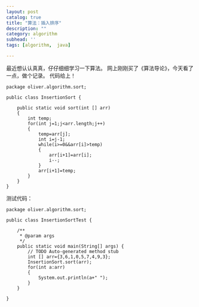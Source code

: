 ```yaml
---
layout: post
catalog: true
title: "算法：插入排序"
description: ""
category: algorithm
subhead: ''
tags: [algorithm,  java]

---
```


最近想认认真真，仔仔细细学习一下算法。
网上刚刚买了《算法导论》，今天看了一点，做个记录。
代码给上！
 

    package oliver.algorithm.sort;
    
    public class InsertionSort {
    
        public static void sort(int [] arr)
        {
            int temp;
            for(int j=1;j<arr.length;j++)
            {
                temp=arr[j];
                int i=j-1;
                while(i>=0&&arr[i]>temp)
                {
                    arr[i+1]=arr[i];
                    i--;
                }
                arr[i+1]=temp;
            }
        }
    } 

  
 
测试代码：


    package oliver.algorithm.sort;
    
    public class InsertionSortTest {
    
        /**
         * @param args
         */
        public static void main(String[] args) {
            // TODO Auto-generated method stub  
            int [] arr={3,6,1,0,5,7,4,9,3};
            InsertionSort.sort(arr);
            for(int a:arr)
            {
                System.out.println(a+" ");
            }
        }
    
    }  
 



